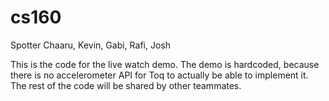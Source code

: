 cs160
=====
Spotter
Chaaru, Kevin, Gabi, Rafi, Josh

This is the code for the live watch demo. The demo is hardcoded, because there is no
accelerometer API for Toq to actually be able to implement it. The rest of the code 
will be shared by other teammates.
